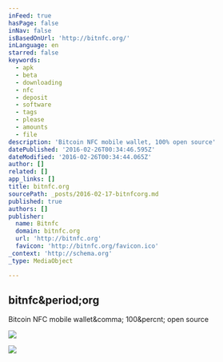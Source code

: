 ```yaml
---
inFeed: true
hasPage: false
inNav: false
isBasedOnUrl: 'http://bitnfc.org/'
inLanguage: en
starred: false
keywords:
  - apk
  - beta
  - downloading
  - nfc
  - deposit
  - software
  - tags
  - please
  - amounts
  - file
description: 'Bitcoin NFC mobile wallet, 100% open source'
datePublished: '2016-02-26T00:34:46.595Z'
dateModified: '2016-02-26T00:34:44.065Z'
author: []
related: []
app_links: []
title: bitnfc.org
sourcePath: _posts/2016-02-17-bitnfcorg.md
published: true
authors: []
publisher:
  name: Bitnfc
  domain: bitnfc.org
  url: 'http://bitnfc.org'
  favicon: 'http://bitnfc.org/favicon.ico'
_context: 'http://schema.org'
_type: MediaObject

---
```

<article style=""><h1>bitnfc&amp;period;org</h1><p>Bitcoin NFC mobile wallet&amp;comma; 100&amp;percnt; open source</p><img src="https://camo.githubusercontent.com/41f3f240b11a9bcc28e6356c910d2320a9fb3c08/687474703a2f2f6d6b7670686f746f2e73332e616d617a6f6e6177732e636f6d2f4269744e46432f736d616c6c2f6c6f676f2e706e67" /></article>

![](https://the-grid-user-content.s3-us-west-2.amazonaws.com/ebd63436-acf6-4f9c-9b5c-cd409fcd44be.png)